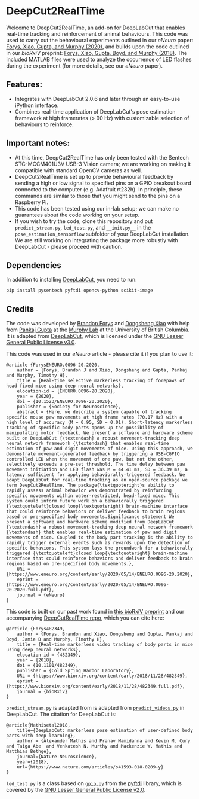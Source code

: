 # DeepCut2RealTime
Welcome to DeepCut2RealTime, an add-on for DeepLabCut that enables real-time tracking
and reinforcement of animal behaviours. This code was used to carry out the behavioural experiments outlined
in our _eNeuro_ paper: [Forys, Xiao, Gupta, and Murphy (2020)](https://doi.org/10.1523/ENEURO.0096-20.2020), 
and builds upon the code outlined in our _bioRxiV_ preprint: [Forys, Xiao, Gupta, Boyd, and Murphy (2018)](https://doi.org/10.1101/482349). 
The included MATLAB files were used to analyze the occurrence of LED flashes during the experiment (for more details, 
see our _eNeuro_ paper).

## Features:
- Integrates with DeepLabCut 2.0.6 and later through an easy-to-use iPython interface.
- Combines real-time application of DeepLabCut's pose estimation framework at high
framerates (> 90 Hz) with customizable selection of behaviours to reinforce.

## Important notes:
- At this time, DeepCut2RealTime has only been tested with the Sentech STC-MCCM401U3V USB-3 Vision camera; we are
working on making it compatible with standard OpenCV cameras as well.
- DeepCut2RealTime is set up to provide behavioural feedback by sending a high or low
signal to specified pins on a GPIO breakout board connected to the computer (e.g. Adafruit rt232h). In
principle, these commands are similar to those that you might send to the pins on a Raspberry Pi.
- This code has been tested using our in-lab setup; we can make no guarantees about the code working on
your setup.
- If you wish to try the code, clone this repository and put `predict_stream.py`, `led_test.py`, and `__init.py__` in the `pose_estimation_tensorflow` subfolder
of your DeepLabCut installation. We are still working on integrating the package more robustly with DeepLabCut - please proceed with caution.

## Dependencies
In addition to installing [DeepLabCut](https://github.com/AlexEMG/DeepLabCut/blob/master/docs/installation.md), you need
to run:
```text
pip install pysentech pyftdi opencv-python scikit-image
```

## Credits
The code was developed by [Brandon Forys](https://github.com/bf777) and [Dongsheng Xiao](https://github.com/DongshengXiao)
with help from [Pankaj Gupta](https://github.com/pankajkgupta) at the [Murphy Lab](https://murphylab.med.ubc.ca/) 
at the University of British Columbia. It is adapted from [DeepLabCut](https://github.com/AlexEMG/DeepLabCut), which is
licensed under the [GNU Lesser General Public License v3.0](https://github.com/AlexEMG/DeepLabCut/blob/master/LICENSE).

This code was used in our _eNeuro_ article - please cite it if you plan to use it:
```text
@article {ForysENEURO.0096-20.2020,
	author = {Forys, Brandon J and Xiao, Dongsheng and Gupta, Pankaj and Murphy, Timothy H},
	title = {Real-time selective markerless tracking of forepaws of head fixed mice using deep neural networks},
	elocation-id = {ENEURO.0096-20.2020},
	year = {2020},
	doi = {10.1523/ENEURO.0096-20.2020},
	publisher = {Society for Neuroscience},
	abstract = {Here, we describe a system capable of tracking specific mouse paw movements at high frame rates (70.17 Hz) with a high level of accuracy (M = 0.95, SD = 0.01). Short-latency markerless tracking of specific body parts opens up the possibility of manipulating motor feedback. We present a software and hardware scheme built on DeepLabCut {\textendash} a robust movement-tracking deep neural network framework {\textendash} that enables real-time estimation of paw and digit movements of mice. Using this approach, we demonstrate movement-generated feedback by triggering a USB-CGPIO controlled LED when the movement of one paw, but not the other, selectively exceeds a pre-set threshold. The time delay between paw movement initiation and LED flash was M = 44.41 ms, SD = 36.39 ms, a latency sufficient for applying behaviorally-triggered feedback. We adapt DeepLabCut for real-time tracking as an open-source package we term DeepCut2RealTime. The package{\textquoteright}s ability to rapidly assess animal behavior was demonstrated by reinforcing specific movements within water-restricted, head-fixed mice. This system could inform future work on a behaviorally triggered {\textquoteleft}closed loop{\textquoteright} brain-machine interface that could reinforce behaviors or deliver feedback to brain regions based on pre-specified body movements.Significance statement We present a software and hardware scheme modified from DeepLabCut {\textendash} a robust movement-tracking deep neural network framework {\textendash} that enables real-time estimation of paw and digit movements of mice. Coupled to the body part tracking is the ability to rapidly trigger external events such as rewards upon the detection of specific behaviors. This system lays the groundwork for a behaviorally triggered {\textquoteleft}closed loop{\textquoteright} brain-machine interface that could reinforce behaviors and deliver feedback to brain regions based on pre-specified body movements.},
	URL = {https://www.eneuro.org/content/early/2020/05/14/ENEURO.0096-20.2020},
	eprint = {https://www.eneuro.org/content/early/2020/05/14/ENEURO.0096-20.2020.full.pdf},
	journal = {eNeuro}
}
``` 


This code is built on our past work found in [this bioRxiV preprint](https://doi.org/10.1101/482349)
and our accompanying [DeepCutRealTime repo](https://github.com/bf777/DeepCutRealTime), which you can cite here:
```text
@article {Forys482349,
	author = {Forys, Brandon and Xiao, Dongsheng and Gupta, Pankaj and Boyd, Jamie D and Murphy, Timothy H},
	title = {Real-time markerless video tracking of body parts in mice using deep neural networks},
	elocation-id = {482349},
	year = {2018},
	doi = {10.1101/482349},
	publisher = {Cold Spring Harbor Laboratory},
	URL = {https://www.biorxiv.org/content/early/2018/11/28/482349},
	eprint = {https://www.biorxiv.org/content/early/2018/11/28/482349.full.pdf},
	journal = {bioRxiv}
}
```

`predict_stream.py` is adapted from is adapted from [`predict_videos.py`](https://github.com/AlexEMG/DeepLabCut/blob/master/deeplabcut/pose_estimation_tensorflow/predict_videos.py)
 in DeepLabCut. The citation for DeepLabCut is:
```text
@article{Mathisetal2018,
    title={DeepLabCut: markerless pose estimation of user-defined body parts with deep learning},
    author = {Alexander Mathis and Pranav Mamidanna and Kevin M. Cury and Taiga Abe  and Venkatesh N. Murthy and Mackenzie W. Mathis and Matthias Bethge},
    journal={Nature Neuroscience},
    year={2018},
    url={https://www.nature.com/articles/s41593-018-0209-y}
}
```

`led_test.py` is a class based on [`gpio.py`](https://github.com/eblot/pyftdi/blob/master/pyftdi/tests/gpio.py) from
 the [pyftdi](https://github.com/eblot/pyftdi) library, which is covered by the [GNU Lesser General Public License v2.0](https://eblot.github.io/pyftdi/license.html).